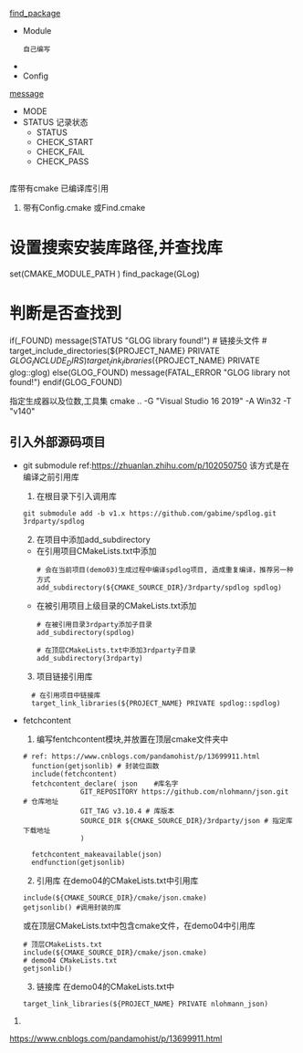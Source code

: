

[find_package](https://cmake.org/cmake/help/latest/command/find_package.html?highlight=find_package)
- Module
    ```
    自己编写
    ```
- 
- Config

[message](https://cmake.org/cmake/help/latest/command/message.html?highlight=message)
- MODE
- STATUS 记录状态
  - STATUS
  - CHECK_START
  - CHECK_FAIL
  - CHECK_PASS 
  ```

  ```

库带有cmake
已编译库引用
1. 带有<LibName>Config.cmake 或Find<LibName>.cmake

# 设置搜索安装库路径,并查找库
set(CMAKE_MODULE_PATH <LibPath>)
find_package(GLog)
# 判断是否查找到
if(<LibName>_FOUND)
    message(STATUS  "GLOG library found!")
    # 链接头文件 
    # target_include_directories(${PROJECT_NAME} PRIVATE ${GLOG_INCLUDE_DIRS})
    target_link_libraries(${PROJECT_NAME} PRIVATE glog::glog)
else(GLOG_FOUND)
    message(FATAL_ERROR  "GLOG library not found!")
endif(GLOG_FOUND)

  
指定生成器以及位数,工具集
cmake .. -G "Visual Studio 16 2019" -A Win32 -T "v140"


## 引入外部源码项目
- git submodule 
  ref:https://zhuanlan.zhihu.com/p/102050750
  该方式是在编译之前引用库
  1. 在根目录下引入调用库
  ```
  git submodule add -b v1.x https://github.com/gabime/spdlog.git 3rdparty/spdlog
  ```
  2. 在项目中添加add_subdirectory
    - 在引用项目CMakeLists.txt中添加
      ```
      # 会在当前项目(demo03)生成过程中编译spdlog项目, 造成重复编译，推荐另一种方式
      add_subdirectory(${CMAKE_SOURCE_DIR}/3rdparty/spdlog spdlog)
      ```
    - 在被引用项目上级目录的CMakeLists.txt添加
      ```
      # 在被引用目录3rdparty添加子目录
      add_subdirectory(spdlog)

      # 在顶层CMakeLists.txt中添加3rdparty子目录
      add_subdirectory(3rdparty)
      ```
  3. 项目链接引用库
    ```
      # 在引用项目中链接库
      target_link_libraries(${PROJECT_NAME} PRIVATE spdlog::spdlog)
    ```

- fetchcontent
  1. 编写fentchcontent模块,并放置在顶层cmake文件夹中
    ```
    # ref: https://www.cnblogs.com/pandamohist/p/13699911.html
      function(getjsonlib) # 封装位函数
      include(fetchcontent)
      fetchcontent_declare(	json	#库名字
                  GIT_REPOSITORY https://github.com/nlohmann/json.git	# 仓库地址
                  GIT_TAG v3.10.4 # 库版本
                  SOURCE_DIR ${CMAKE_SOURCE_DIR}/3rdparty/json # 指定库下载地址
                  )

      fetchcontent_makeavailable(json)	
      endfunction(getjsonlib)
    ``` 
  2. 引用库
    在demo04的CMakeLists.txt中引用库
    ```
    include(${CMAKE_SOURCE_DIR}/cmake/json.cmake)
    getjsonlib() #调用封装的库
    ```
    或在顶层CMakeLists.txt中包含cmake文件，在demo04中引用库
    ```
    # 顶层CMakeLists.txt
    include(${CMAKE_SOURCE_DIR}/cmake/json.cmake)
    # demo04 CMakeLists.txt
    getjsonlib()
    ```
  3. 链接库
    在demo04的CMakeLists.txt中
    ```
    target_link_libraries(${PROJECT_NAME} PRIVATE nlohmann_json)
    ```
  
 1. 

  https://www.cnblogs.com/pandamohist/p/13699911.html